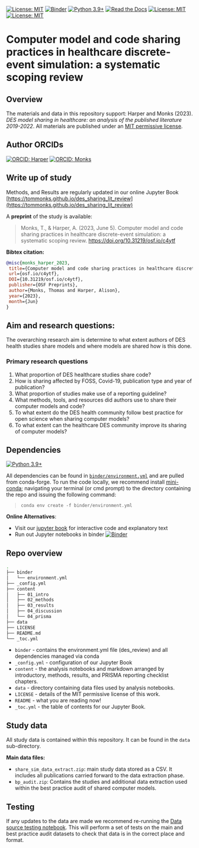 [![License: MIT](https://img.shields.io/badge/License-MIT-yellow.svg)](https://opensource.org/licenses/MIT)
[![Binder](https://mybinder.org/badge_logo.svg)](https://mybinder.org/v2/gh/TomMonks/des_sharing_lit_review/HEAD)
[![Python 3.9+](https://img.shields.io/badge/python-3.9+-blue.svg)](https://www.python.org/downloads/release/python-390/)
[![Read the Docs](https://readthedocs.org/projects/pip/badge/?version=latest)](https://tommonks.github.io/des_sharing_lit_review)
[![License: MIT](https://img.shields.io/badge/ORCID-0000--0001--5274--5037-brightgreen)](https://orcid.org/0000-0001-5274-5037)
[![License: MIT](https://img.shields.io/badge/ORCID-0000--0003--2631--4481-brightgreen)](https://orcid.org/0000-0003-2631-4481)

# Computer model and code sharing practices in healthcare discrete-event simulation: a systematic scoping review

## Overview 
The materials and data in this repository support: Harper and Monks (2023).  *DES model sharing in healthcare: an analysis of the published literature 2019-2022*.  All materials are published under an [MIT permissive license](https://github.com/TomMonks/des_sharing_lit_review/blob/main/LICENSE). 

## Author ORCIDs

[![ORCID: Harper](https://img.shields.io/badge/ORCID-0000--0001--5274--5037-brightgreen)](https://orcid.org/0000-0001-5274-5037)
[![ORCID: Monks](https://img.shields.io/badge/ORCID-0000--0003--2631--4481-brightgreen)](https://orcid.org/0000-0003-2631-4481)

## Write up of study

Methods, and Results are regularly updated in our online Jupyter Book [https://tommonks.github.io/des_sharing_lit_review](https://tommonks.github.io/des_sharing_lit_review)

A **preprint** of the study is available:

> Monks, T., & Harper, A. (2023, June 5). Computer model and code sharing practices in healthcare discrete-event simulation: a systematic scoping review. https://doi.org/10.31219/osf.io/c4ytf

**Bibtex citation:**

```bibtex
@misc{monks_harper_2023,
 title={Computer model and code sharing practices in healthcare discrete-event simulation: a systematic scoping review},
 url={osf.io/c4ytf},
 DOI={10.31219/osf.io/c4ytf},
 publisher={OSF Preprints},
 author={Monks, Thomas and Harper, Alison},
 year={2023},
 month={Jun}
}
```

## Aim and research questions:

The overarching research aim is determine to what extent authors of DES health studies share models and where models are shared how is this done.

### Primary research questions

1. What proportion of DES healthcare studies share code? 
2. How is sharing affected by FOSS, Covid-19, publication type and year of publication?
3. What proportion of studies make use of a reporting guideline?
4. What methods, tools, and resources did authors use to share their computer models and code?
5. To what extent do the DES health community follow best practice for open science when sharing computer models?
6. To what extent can the healthcare DES community improve its sharing of computer models?

## Dependencies

[![Python 3.9+](https://img.shields.io/badge/python-3.9+-blue.svg)](https://www.python.org/downloads/release/python-390/)

All dependencies can be found in [`binder/environment.yml`]() and are pulled from conda-forge.  To run the code locally, we recommend install [mini-conda](https://docs.conda.io/en/latest/miniconda.html); navigating your terminal (or cmd prompt) to the directory containing the repo and issuing the following command:

> `conda env create -f binder/environment.yml`

**Online Alternatives**:

* Visit our [jupyter book](https://tommonks.github.io/des_sharing_lit_review) for interactive code and explanatory text
* Run out Jupyter notebooks in binder [![Binder](https://mybinder.org/badge_logo.svg)](https://github.com/TomMonks/des_sharing_lit_review/main)

## Repo overview

```bash
.
├── binder
│   └── environment.yml
├── _config.yml
├── content
│   ├── 01_intro
│   ├── 02_methods
│   ├── 03_results
│   ├── 04_discussion
│   └── 04_prisma
├── data
├── LICENSE
├── README.md
└── _toc.yml
```
* `binder` - contains the environment.yml file (des_review) and all dependencies managed via conda
* `_config.yml` - configuration of our Jupyter Book
* `content` - the analysis notebooks and markdown arranged by introductory, methods, results, and PRISMA reporting checklist chapters.
* `data` - directory containing data files used by analysis notebooks. 
* `LICENSE` - details of the MIT permissive license of this work.
* `README` - what you are reading now!
* `_toc.yml` - the table of contents for our Jupyter Book.

## Study data

All study data is contained within this repository.  It can be found in the `data` sub-directory.

**Main data files:**

* `share_sim_data_extract.zip`: main study data stored as a CSV. It includes all publications carried forward to the data extraction phase.
* `bp_audit.zip`: Contains the studies and additional data extraction used within the best practice audit of shared computer models.

## Testing 

If any updates to the data are made we recommend re-running the [Data source testing notebook](https://github.com/TomMonks/des_sharing_lit_review/blob/main/content/03_results/12_data_testing_bkp.ipynb).  This will perform a set of tests on the main and best practice audit datasets to check that data is in the correct place and format. 